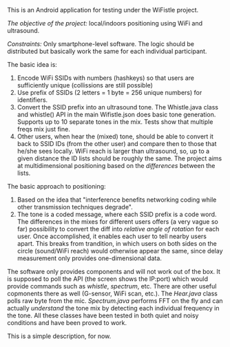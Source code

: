 
This is an Android application for testing under the WiFistle project. 

*The objective of the project:* local/indoors positioning using WiFi and ultrasound. 

*Constraints:*  Only smartphone-level software. The logic should be distributed but basically work the same for each individual participant. 


The basic idea is:
1. Encode WiFi SSIDs with numbers (hashkeys) so that users are sufficiently unique (collissions are still possible) 
2. Use prefix of SSIDs (2 letters = 1 byte = 256 unique numbers) for identifiers. 
3. Convert the SSID prefix into an ultrasound tone. The Whistle.java class and whistle() API in the main Wifistle.json does basic tone generation. Supports up to 10 separate tones in the mix.  Tests show that multiple freqs mix just fine.
4. Other users, when hear the (mixed) tone, should be able to convert it back to SSID IDs (from the other user) and compare then to those that he/she sees locally.  WiFi reach is larger than ultrasound, so, up to a given distance the ID lists should be roughly the same.  The project aims at multidimensional positioning based on the *differences* between the lists. 


The basic approach to positioning:
1. Based on the idea that "interference benefits networking coding while other transmission techniques degrade". 
2. The tone is a coded message, where each SSID prefix is a code word.  The differences in the mixes for different users offers (a very vague so far) possibility to convert the diff into *relative angle of rotation* for each user.   Once accomplished, it enables each user to tell nearby users apart.  This breaks from trandition, in which users on both sides on the circle (sound/WiFi reach) would otherwise appear the same, since delay measurement only provides one-dimensional data. 


The software only provides components and will not work out of the box.  It is supposed to poll the API (the screen shows the IP:port) which would provide commands such as *whistle*, *spectrum*, etc.  There are other useful copmonents there as well (G-sensor, WiFi scan, etc.).  The *Hear.java* class polls raw byte from the mic.  *Spectrum.java* performs FFT on the fly and can actually *understand* the tone mix by detecting each individual frequency in the tone.  All these classes have been tested in both quiet and noisy conditions and have been proved to work. 

This is a simple description, for now. 
